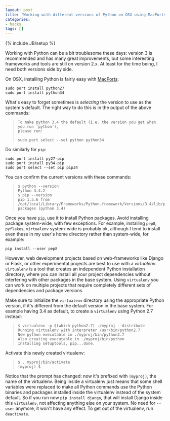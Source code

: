 ```yaml
---
layout: post
title: "Working with different versions of Python on OSX using MacPorts"
categories:
- hacks
tags: []
---
```

{% include JB/setup %}

Working with Python can be a bit troublesome these days:
version 3 is recommended and has many great improvements,
but some interesting frameworks and tools are still on version 2.x.
At least for the time being,
I need both versions side by side.

On OSX, installing Python is fairly easy with [MacPorts][MacPorts]:

    sudo port install python27
    sudo port install python34

What's easy to forget sometimes is *selecting* the version to use as the system's default.
The right way to do this is in the output of the above commands:

>     To make python 3.4 the default (i.e. the version you get when you run 'python'),
>     please run:
>
>     sudo port select --set python python34

Do similarly for `pip`:

    sudo port install py27-pip
    sudo port install py34-pip
    sudo port select --set pip pip34

You can confirm the current versions with these commands:

>     $ python --version
>     Python 3.4.2
>     $ pip --version
>     pip 1.5.6 from /opt/local/Library/Frameworks/Python.framework/Versions/3.4/lib/python3.4/site-packages (python 3.4)

Once you have `pip`,
use it to install Python packages.
Avoid installing package system-wide, with few exceptions.
For example, installing `pep8`, `pyflakes`, `virtualenv` system-wide is probably ok,
although I tend to install even these in my user's home directory rather than system-wide, for example:

    pip install --user pep8

However,
web development projects based on web-frameworks like Django or Flask,
or other experimental projects are best to use with a *virtualenv*.
`virtualenv` is a tool that creates an independent Python installation directory,
where you can install all your project dependencies without interfering with other packages in the base system.
Using `virtualenv` you can work on multiple projects that require completely different sets of dependencies and package versions.

Make sure to initialize the `virtualenv` directory using the appropriate Python version,
if it's different from the default version in the base system.
For example having 3.4 as default,
to create a `virtualenv` using Python 2.7 instead:

>     $ virtualenv -p $(which python2.7) ./myproj --distribute
>     Running virtualenv with interpreter /usr/bin/python2.7
>     New python executable in ./myproj/bin/python2.7
>     Also creating executable in ./myproj/bin/python
>     Installing setuptools, pip...done.

Activate this newly created virtualenv:

>     $ . myproj/bin/activate
>     (myproj) $

Notice that the prompt has changed:
now it's prefixed with `(myproj)`,
the name of the virtualenv.
Being inside a virtualenv just means that some shell variables were replaced to make all Python commands use the Python binaries and packages installed inside the virtualenv instead of the system default.
So if you run now `pip install django`,
that will install Django inside this `virtualenv`,
not affecting anything else on your system.
No need for `--user` anymore, it won't have any effect.
To get out of the virtualenv,
run `deactivate`.

[MacPorts]: https://www.macports.org/
